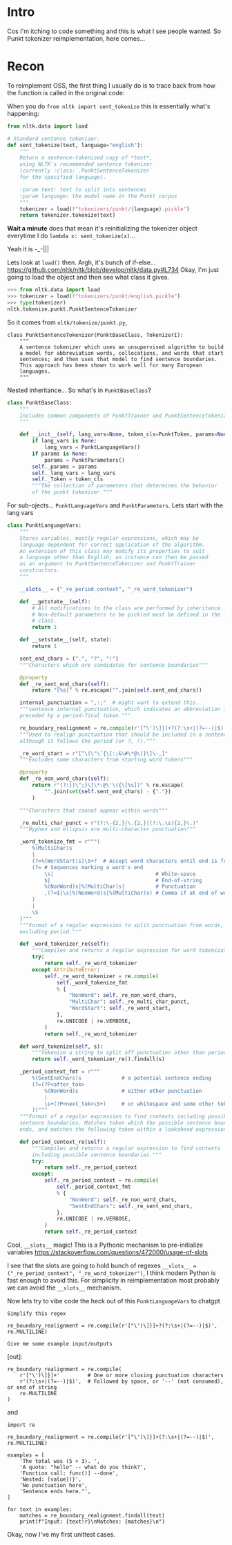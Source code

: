 # Intro

Cos I'm itching to code something and this is what I see people wanted. So Punkt tokenizer reimplementation, here comes...

# Recon

To reimplement OSS, the first thing I usually do is to trace back from how the function is called in the original code:

When you do `from nltk import sent_tokenize` this is essentially what's happening:

```python
from nltk.data import load

# Standard sentence tokenizer.
def sent_tokenize(text, language="english"):
    """
    Return a sentence-tokenized copy of *text*,
    using NLTK's recommended sentence tokenizer
    (currently :class:`.PunktSentenceTokenizer`
    for the specified language).

    :param text: text to split into sentences
    :param language: the model name in the Punkt corpus
    """
    tokenizer = load(f"tokenizers/punkt/{language}.pickle")
    return tokenizer.tokenize(text)
```

**Wait a minute** does that mean it's reinitializing the tokenizer object everytime I do `lambda x: sent_tokenize(x)`... 

Yeah it is -_-|||

Lets look at `load()` then. Argh, it's bunch of if-else... https://github.com/nltk/nltk/blob/develop/nltk/data.py#L734 
Okay, I'm just going to load the object and then see what class it gives. 


```python
>>> from nltk.data import load
>>> tokenizer = load(f"tokenizers/punkt/english.pickle")
>>> type(tokenizer)
nltk.tokenize.punkt.PunktSentenceTokenizer
```

So it comes from `nltk/tokenize/punkt.py`, 

```
class PunktSentenceTokenizer(PunktBaseClass, TokenizerI):
    """
    A sentence tokenizer which uses an unsupervised algorithm to build
    a model for abbreviation words, collocations, and words that start
    sentences; and then uses that model to find sentence boundaries.
    This approach has been shown to work well for many European
    languages.
    """
```

Nested inheritance... So what's in `PunktBaseClass`?

```python
class PunktBaseClass:
    """
    Includes common components of PunktTrainer and PunktSentenceTokenizer.
    """

    def __init__(self, lang_vars=None, token_cls=PunktToken, params=None):
        if lang_vars is None:
            lang_vars = PunktLanguageVars()
        if params is None:
            params = PunktParameters()
        self._params = params
        self._lang_vars = lang_vars
        self._Token = token_cls
        """The collection of parameters that determines the behavior
        of the punkt tokenizer."""
```

For sub-ojects... `PunktLanguageVars` and `PunktParameters`. Lets start with the lang vars

```python
class PunktLanguageVars:
    """
    Stores variables, mostly regular expressions, which may be
    language-dependent for correct application of the algorithm.
    An extension of this class may modify its properties to suit
    a language other than English; an instance can then be passed
    as an argument to PunktSentenceTokenizer and PunktTrainer
    constructors.
    """

    __slots__ = ("_re_period_context", "_re_word_tokenizer")

    def __getstate__(self):
        # All modifications to the class are performed by inheritance.
        # Non-default parameters to be pickled must be defined in the inherited
        # class.
        return 1

    def __setstate__(self, state):
        return 1

    sent_end_chars = (".", "?", "!")
    """Characters which are candidates for sentence boundaries"""

    @property
    def _re_sent_end_chars(self):
        return "[%s]" % re.escape("".join(self.sent_end_chars))

    internal_punctuation = ",:;"  # might want to extend this..
    """sentence internal punctuation, which indicates an abbreviation if
    preceded by a period-final token."""

    re_boundary_realignment = re.compile(r'["\')\]}]+?(?:\s+|(?=--)|$)', re.MULTILINE)
    """Used to realign punctuation that should be included in a sentence
    although it follows the period (or ?, !)."""

    _re_word_start = r"[^\(\"\`{\[:;&\#\*@\)}\]\-,]"
    """Excludes some characters from starting word tokens"""

    @property
    def _re_non_word_chars(self):
        return r"(?:[)\";}\]\*:@\'\({\[%s])" % re.escape(
            "".join(set(self.sent_end_chars) - {"."})
        )

    """Characters that cannot appear within words"""

    _re_multi_char_punct = r"(?:\-{2,}|\.{2,}|(?:\.\s){2,}\.)"
    """Hyphen and ellipsis are multi-character punctuation"""

    _word_tokenize_fmt = r"""(
        %(MultiChar)s
        |
        (?=%(WordStart)s)\S+?  # Accept word characters until end is found
        (?= # Sequences marking a word's end
            \s|                                 # White-space
            $|                                  # End-of-string
            %(NonWord)s|%(MultiChar)s|          # Punctuation
            ,(?=$|\s|%(NonWord)s|%(MultiChar)s) # Comma if at end of word
        )
        |
        \S
    )"""
    """Format of a regular expression to split punctuation from words,
    excluding period."""

    def _word_tokenizer_re(self):
        """Compiles and returns a regular expression for word tokenization"""
        try:
            return self._re_word_tokenizer
        except AttributeError:
            self._re_word_tokenizer = re.compile(
                self._word_tokenize_fmt
                % {
                    "NonWord": self._re_non_word_chars,
                    "MultiChar": self._re_multi_char_punct,
                    "WordStart": self._re_word_start,
                },
                re.UNICODE | re.VERBOSE,
            )
            return self._re_word_tokenizer

    def word_tokenize(self, s):
        """Tokenize a string to split off punctuation other than periods"""
        return self._word_tokenizer_re().findall(s)

    _period_context_fmt = r"""
        %(SentEndChars)s             # a potential sentence ending
        (?=(?P<after_tok>
            %(NonWord)s              # either other punctuation
            |
            \s+(?P<next_tok>\S+)     # or whitespace and some other token
        ))"""
    """Format of a regular expression to find contexts including possible
    sentence boundaries. Matches token which the possible sentence boundary
    ends, and matches the following token within a lookahead expression."""

    def period_context_re(self):
        """Compiles and returns a regular expression to find contexts
        including possible sentence boundaries."""
        try:
            return self._re_period_context
        except:
            self._re_period_context = re.compile(
                self._period_context_fmt
                % {
                    "NonWord": self._re_non_word_chars,
                    "SentEndChars": self._re_sent_end_chars,
                },
                re.UNICODE | re.VERBOSE,
            )
            return self._re_period_context
```

Cool, `__slots__` magic! This is a Pythonic mechanism to pre-initialize variables https://stackoverflow.com/questions/472000/usage-of-slots 

I see that the slots are going to hold bunch of regexes `__slots__ = ("_re_period_context", "_re_word_tokenizer")`, I think modern Python is fast enough to avoid this. For simplicity in reimplementation most probably we can avoid the `__slots__` mechanism.

Now lets try to vibe code the heck out of this `PunktLanguageVars` to chatgpt


```
Simplify this regex

re_boundary_realignment = re.compile(r'["\')\]}]+?(?:\s+|(?=--)|$)', re.MULTILINE)

Give me some example input/outputs
```

[out]:


```
re_boundary_realignment = re.compile(
    r'["\')\]}]+'         # One or more closing punctuation characters
    r'(?:\s+|(?=--)|$)',  # Followed by space, or '--' (not consumed), or end of string
    re.MULTILINE
)
```

and

```
import re

re_boundary_realignment = re.compile(r'["\')\]}]+(?:\s+|(?=--)|$)', re.MULTILINE)

examples = [
    'The total was (5 + 3). ',
    'A quote: "hello" -- what do you think?',
    'Function call: func()] --done',
    'Nested: [value])}',
    'No punctuation here',
    'Sentence ends here."',
]

for text in examples:
    matches = re_boundary_realignment.findall(text)
    print(f"Input: {text!r}\nMatches: {matches}\n")
```

Okay, now I've my first unittest cases.
